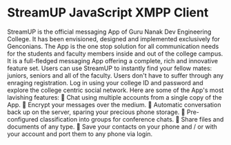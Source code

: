 # StreamUP JavaScript XMPP Client

StreamUP is the official messaging App of Guru Nanak Dev Engineering College. It has been envisioned, designed and implemented exclusively for Genconians. The App is the one stop solution for all communication needs for the students and faculty members inside and out of the college campus. It is a full-fledged messaging App offering a complete, rich and innovative feature set. Users can use StreamUP to instantly find your fellow mates: juniors, seniors and all of the faculty. Users don't have to suffer through any enraging registration. Log in using your college ID and password and explore the college centric social network. Here are some of the App's most lavishing features:
 Chat using multiple accounts from a single copy of the App.
 Encrypt your messages over the medium.
 Automatic conversation back up on the server, sparing your precious phone storage.
 Pre-configured classification into groups for conference chats.
 Share files and documents of any type.
 Save your contacts on your phone and / or with your account and port them to any phone via
login.
